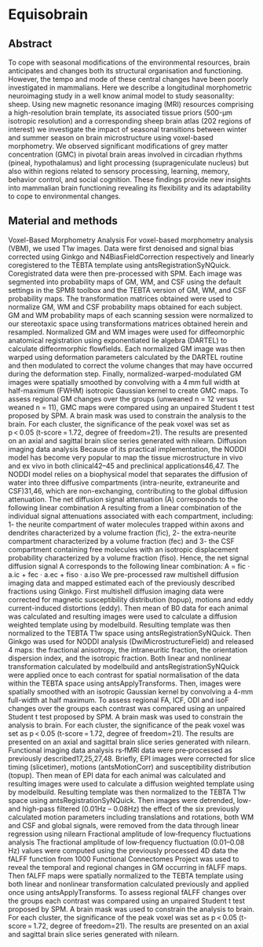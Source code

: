# Equisobrain
## Abstract
To cope with seasonal modifications of the environmental resources, brain anticipates and changes both its structural organisation and functioning. However, the tempo and mode of these central changes have been poorly investigated in mammalians. Here we describe a longitudinal morphometric neuroimaging study in a well know animal model to study seasonality: sheep. Using new magnetic resonance imaging (MRI) resources comprising a high-resolution brain template, its associated tissue priors (500-µm isotropic resolution) and a corresponding sheep brain atlas (202 regions of interest) we investigate the impact of seasonal transitions between winter and summer season on brain microstructure using voxel-based morphometry. We observed significant modifications of grey matter concentration (GMC) in pivotal brain areas involved in circadian rhythms (pineal, hypothalamus) and light processing (suprageniculate nucleus) but also within regions related to sensory processing, learning, memory, behavior control, and social cognition. These findings provide new insights into mammalian brain functioning revealing its flexibility and its adaptability to cope to environmental changes.



## Material and methods

Voxel-Based Morphometry Analysis
For voxel-based morphometry analysis (VBM), we used T1w images. Data were first denoised and signal bias corrected using Ginkgo and N4BiasFieldCorrection respectively and linearly coregistered to the TEBTA template using antsRegistrationSyNQuick. Coregistrated data were then pre-processed with SPM. Each image was segmented into probability maps of GM, WM, and CSF using the default settings in the SPM8 toolbox and the TEBTA version of GM, WM, and CSF probability maps. The transformation matrices obtained were used to normalize GM, WM and CSF probability maps obtained for each subject. GM and WM probability maps of each scanning session were normalized to our stereotaxic space using transformations matrices obtained herein and resampled. Normalized GM and WM images were used for diffeomorphic anatomical registration using exponentiated lie algebra (DARTEL) to calculate diffeormorphic flowfields. Each normalized GM image was then warped using deformation parameters calculated by the DARTEL routine and then modulated to correct the volume changes that may have occurred during the deformation step. Finally, normalized-warped-modulated GM images were spatially smoothed by convolving with a 4 mm full width at half-maximum (FWHM) isotropic Gaussian kernel to create GMC maps. To assess regional GM changes over the groups (unweaned n = 12 versus weaned n = 11), GMC maps were compared using an unpaired Student t test proposed by SPM. A brain mask was used to constrain the analysis to the brain. For each cluster, the significance of the peak voxel was set as p < 0.05 (t-score = 1.72, degree of freedom=21). The results are presented on an axial and sagittal brain slice series generated with nilearn.
Diffusion imaging data analysis
Because of its practical implementation, the NODDI model has become very popular to map the tissue microstructure in vivo and ex vivo in both clinical42–45 and preclinical applications46,47. The NODDI model relies on a biophysical model that separates the diffusion of water into three diffusive compartments (intra-neurite, extraneurite and CSF)31,46, which are non-exchanging, contributing to the global diffusion attenuation. The net diffusion signal attenuation (A) corresponds to the following linear combination A resulting from a linear combination of the individual signal attenuations associated with each compartment, including: 1- the neurite compartment of water molecules trapped within axons and dendrites characterized by a volume fraction (fic), 2- the extra-neurite compartment characterized by a volume fraction (fec) and 3- the CSF compartment containing free molecules with an isotropic displacement probability characterized by a volume fraction (fiso). Hence, the net signal diffusion signal A corresponds to the following linear combination:
A = fic · a.ic + fec · a.ec + fiso · a.iso
We pre-processed raw multishell diffusion imaging data and mapped estimated each of the previously described fractions using Ginkgo. First multishell diffusion imaging data were corrected for magnetic susceptibility distribution (topup), motions and eddy current-induced distortions (eddy). Then mean of B0 data for each animal was calculated and resulting images were used to calculate a diffusion weighted template using by modelbuild. Resulting template was then normalized to the TEBTA T1w space using antsRegistrationSyNQuick. Then Ginkgo was used for NODDI analysis (DwiMicrostructureField) and released 4 maps: the fractional anisotropy, the intraneuritic fraction, the orientation dispersion index, and the isotropic fraction. Both linear and nonlinear transformation calculated by modelbuild and antsRegistrationSyNQuick were applied once to each contrast for spatial normalisation of the data within the TEBTA space using antsApplyTransforms. Then, images were spatially smoothed with an isotropic Gaussian kernel by convolving a 4-mm full-width at half maximum. To assess regional FA, ICF, ODI and isoF changes over the groups each contrast was compared using an unpaired Student t test proposed by SPM. A brain mask was used to constrain the analysis to brain. For each cluster, the significance of the peak voxel was set as p < 0.05 (t-score = 1.72, degree of freedom=21). The results are presented on an axial and sagittal brain slice series generated with nilearn.
Functional imaging data analysis
rs‐fMRI data were pre‐processed as previously described17,25,27,48. Briefly, EPI images were corrected for slice timing (slicetimer), motions (antsMotionCorr) and susceptibility distribution (topup). Then mean of EPI data for each animal was calculated and resulting images were used to calculate a diffusion weighted template using by modelbuild. Resulting template was then normalized to the TEBTA T1w space using antsRegistrationSyNQuick. Then images were detrended, low- and high-pass filtered (0.01Hz – 0.08Hz) the effect of the six previously calculated motion parameters including translations and rotations, both WM and CSF and global signals, were removed from the data through linear regression using nilearn
Fractional amplitude of low‐frequency fluctuations analysis
The fractional amplitude of low‐frequency fluctuation (0.01–0.08 Hz) values were computed using the previously processed 4D data the fALFF function from 1000 Functional Connectomes Project was used to reveal the temporal and regional changes in GM occurring in fALFF maps. Then fALFF maps were spatially normalized to the TEBTA template using both linear and nonlinear transformation calculated previously and applied once using antsApplyTransforms. To assess regional fALFF changes over the groups each contrast was compared using an unpaired Student t test proposed by SPM. A brain mask was used to constrain the analysis to brain. For each cluster, the significance of the peak voxel was set as p < 0.05 (t-score = 1.72, degree of freedom=21). The results are presented on an axial and sagittal brain slice series generated with nilearn.
